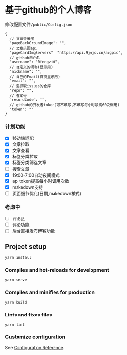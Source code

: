 # 基于github的个人博客

修改配置文件```/public/Config.json```
```json5
{
  // 页面背景图
  "pageBackGroundImage": "",
  // 文章头图api
  "pageCardImgServers": "https://api.9jojo.cn/acgpic",
  // github用户名
  "username": "0fengzi0",
  // 自定义的昵称(显示用)
  "nickname": "",
  // 自己的Email(首页显示用)
  "email": "",
  // 要抓取issues的仓库
  "repo": "",
  // 备案号
  "recordCode": "",
  // github的开发者token(可不填写,不填写每小时最高60次调用)
  "token": ""
}
```
### 计划功能
- [x] 移动端适配
- [x] 文章拉取
- [x] 文章查看
- [x] 标签分类拉取
- [x] 标签分类筛选文章
- [ ] 搜索文章
- [x] 19:00-7:00自动夜间模式
- [x] api token提高每小时调用次数
- [x] makedown支持
- [ ] 页面细节优化(日期,makedown样式) 

### 考虑中
- [ ] 评论区
- [ ] 评论功能
- [ ] 后台直接发布博客功能

## Project setup
```
yarn install
```

### Compiles and hot-reloads for development
```
yarn serve
```

### Compiles and minifies for production
```
yarn build
```

### Lints and fixes files
```
yarn lint
```

### Customize configuration
See [Configuration Reference](https://cli.vuejs.org/config/).
